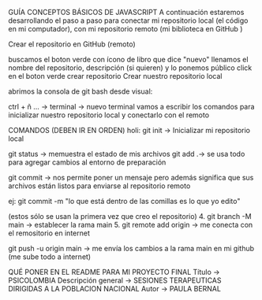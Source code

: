 GUÍA CONCEPTOS BÁSICOS DE JAVASCRIPT
A continuación estaremos desarrollando el paso a paso para conectar mi repositorio local (el código en mi computador), con mi repositorio remoto (mi biblioteca en GitHub )

Crear el repositorio en GitHub (remoto)

buscamos el boton verde con ícono de libro que dice "nuevo"
llenamos el nombre del repositorio, descripción (si quieren) y lo ponemos público
click en el boton verde crear repositorio
Crear nuestro repositorio local

abrimos la consola de git bash desde visual:

ctrl + ñ
... -> terminal -> nuevo terminal
vamos a escribir los comandos para inicializar nuestro repositorio local y conectarlo con el remoto

COMANDOS (DEBEN IR EN ORDEN) holi:
git init -> Inicializar mi repositorio local

git status -> memuestra el estado de mis archivos
git add .-> se usa todo para agregar cambios al entorno de preparación

git commit -> nos permite poner un mensaje pero además significa que sus archivos están listos para enviarse al repositorio remoto

ej: git commit -m "lo que está dentro de las comillas es lo que yo edito"

(estos sólo se usan la primera vez que creo el repositorio) 4. git branch -M main -> establecer la rama main 5. git remote add origin -> me conecta con el remositorio en internet

git push -u origin main -> me envía los cambios a la rama main en mi github (me sube todo a internet)


QUÉ PONER EN EL README PARA MI PROYECTO FINAL
Título -> PSICOLOMBIA
Descripción general -> SESIONES TERAPEUTICAS DIRIGIDAS A LA POBLACION NACIONAL
Autor -> PAULA BERNAL
